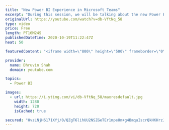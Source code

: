 ```yaml
---
title: "New Power BI Experience in Microsoft Teams"
excerpt: "During this session, we will be talking about the new Power BI experience in Microsoft Teams. During Ignite 2020, Microsoft announced a feature that, users can use Power BI Service from teams without leaving the context of Teams.   This feature is very useful for modern workspace users where we can use"
originalUrl: https://youtube.com/watch?v=db-VftNq_58
type: video
price: Free
length: PT16M24S
publishedDateTime: 2020-10-19T11:22:47Z
heat: 50

featuredContent: "<iframe width=\"800\" height=\"500\" frameborder=\"0\" src=\"https://www.youtube.com/embed/db-VftNq_58\" allow=\"accelerometer; autoplay; encrypted-media; gyroscope; picture-in-picture\" allowfullscreen></iframe>"

provider:
  name: Dhruvin Shah
  domain: youtube.com

topics:
  - Power BI

images:
  - url: https://i.ytimg.com/vi/db-VftNq_58/maxresdefault.jpg
    width: 1280
    height: 720
    isCached: true

secured: "HvzLNjH6171XYj/0/QZgT6lihUU2NSZGeTEr1mpeUm+g4BmquIscrQkHKHrzJd7Z/R34k/z7PfKn/o0YjnjoYLNZPCGJ+8AVrsatosHzFhR2FuMMS9rkdSYN+IsijhWS79gTjUTZl5J+T7W17kh/HJeWhnZYedvn7Z7jzBkQYPLcH2qwplCCebpuf3vqGsla5XFooBvDjMCrSsScVL3jftrzCSwiuLOBXKpa0sDZGyOfWYUAhNyWpShNEwBz2hV43q3r8USAPG5OgIKrnYSv1VfqUvaf08SjHaxNEmJWncRZagNl+0fPGn9898mOtBXyC2ATazc3k4n7gaKyuNGA6AzXLpP+M2cuCdZN558yMtz+h/q1kZ7nLreP7JlySAEJUlyqCZnjEXahD3oDjpr3OvUOvX6eN0takLzKrqVJrUE=;Frk+ildCIw9stEs1egWr9Q=="
---
```


